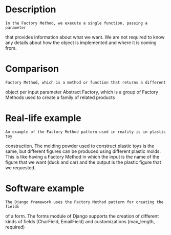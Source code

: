
# Description
    In the Factory Method, we execute a single function, passing a parameter 
that provides information about what we want. We are not required to know 
any details about how the object is implemented and where it is coming from.


# Comparison
    Factory Method, which is a method or function that returns a different 
object per input parameter
    Abstract Factory, which is a group of Factory Methods used to create a 
family of related products


# Real-life example
    An example of the Factory Method pattern used in reality is in plastic toy
construction. The molding powder used to construct plastic toys is the same,
but different figures can be produced using different plastic molds. 
This is like having a Factory Method in which the input is the name of the figure that we
want (duck and car) and the output is the plastic figure that we requested.


# Software example
    The Django framework uses the Factory Method pattern for creating the fields
of a form. The forms module of Django supports the creation of different kinds
of fields (CharField, EmailField) and customizations (max_length, required)